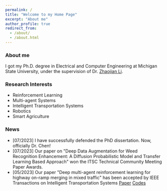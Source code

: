 ```yaml
---
permalink: /
title: "Welcome to my Home Page"
excerpt: "About me"
author_profile: true
redirect_from: 
  - /about/
  - /about.html
---
```


### About me

I got my Ph.D. degree in Electrical and Computer Engineering at Michigan State University, under the supervision of Dr. [Zhaojian Li](https://www.egr.msu.edu/rival/). 

### Research Interests
- Reinforcement Learning
- Multi-agent Systems
- Intelligent Transportation Systems
- Robotics
- Smart Agriculture

### News
- [07/2023] I have successfully defended the PhD dissertation. Now, officially Dr. Chen!
- [07/2023] Our paper on "Deep Data Augmentation for Weed Recognition Enhancement: A Diffusion Probabilistic Model and Transfer Learning Based Approach" won the ITSC Technical Community Meeting Paper Awards.
- [05/2023] Our paper "Deep multi-agent reinforcement learning for highway on-ramp merging in mixed traffic" has been accepted by IEEE Transactions on Intelligent Transportation Systems [Paper](https://ieeexplore.ieee.org/abstract/document/10159552) [Codes](https://github.com/DongChen06/MARL_CAVs)
